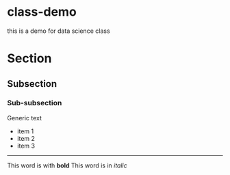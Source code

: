 # class-demo
this is a demo for data science class

# Section

## Subsection

### Sub-subsection

Generic text
* item 1
* item 2
* item 3

---

This word is with **bold**
This word is in *italic*
